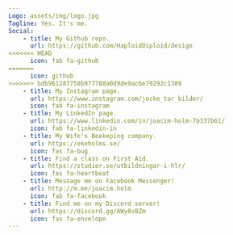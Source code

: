 ```yaml
---
Logo: assets/img/logo.jpg
Tagline: Yes. It's me.
Social:
    - title: My Github repo.
      url: https://github.com/HaploidDiploid/design
<<<<<<< HEAD
      icon: fab fa-github
=======
      icon: github
>>>>>>> bdb961287758b977788a0d9de9ac6e79292c1389
    - title: My Instagram page.
      url: https://www.instagram.com/jocke_tar_bilder/
      icon: fab fa-instagram
    - title: My LinkedIn page.
      url: https://www.linkedin.com/in/joacim-holm-7b337b61/
      icon: fab fa-linkedin-in    
    - title: My Wife's Beekeping company.
      url: https://ekeholms.se/
      icon: fas fa-bug
    - title: Find a class on First Aid.
      url: https://studier.se/utbildningar-i-hlr/
      icon: fas fa-heartbeat
    - title: Message me on Facebook Messenger!
      url: http://m.me/joacim.holm
      icon: fab fa-facebook
    - title: Find me on my Discord server!
      url: https://discord.gg/AWy8v8Zm
      icon: fas fa-envelope
---
```

